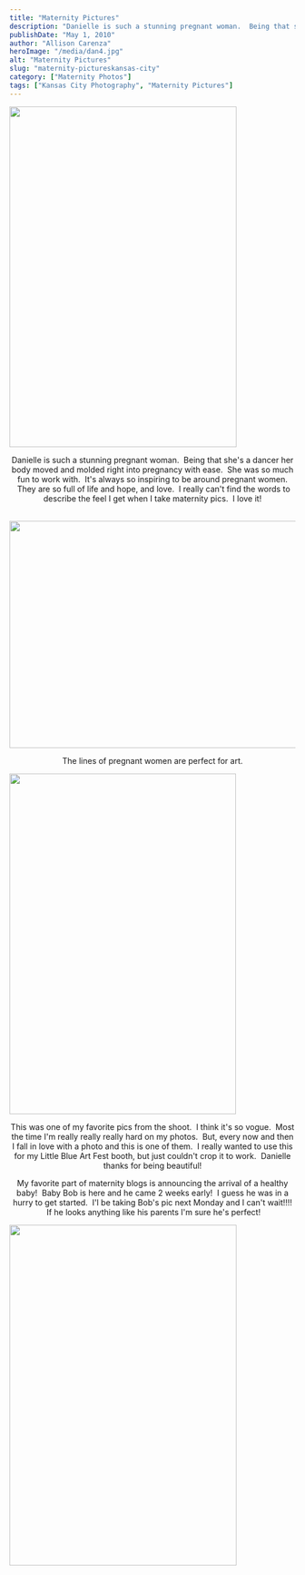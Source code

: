 ```yaml
---
title: "Maternity Pictures"
description: "Danielle is such a stunning pregnant woman.  Being that she&apos;s a dancer her body moved and molded right into pregnancy "
publishDate: "May 1, 2010"
author: "Allison Carenza"
heroImage: "/media/dan4.jpg"
alt: "Maternity Pictures"
slug: "maternity-pictureskansas-city"
category: ["Maternity Photos"]
tags: ["Kansas City Photography", "Maternity Pictures"]
---
```


<p><a rel="attachment wp-att-852" href="http://www.allisoncarenza.com/archives/848/dan4"><img class="aligncenter size-full wp-image-852" title="dan4" src="http:/media/dan4.jpg" alt="" width="400" height="600" srcset="/media/dan4.jpg 400w, /media/dan4-200x300.jpg 200w" sizes="(max-width: 400px) 100vw, 400px" /></a></p>
<p style="text-align: center;">Danielle is such a stunning pregnant woman.  Being that she&apos;s a dancer her body moved and molded right into pregnancy with ease.  She was so much fun to work with.  It&apos;s always so inspiring to be around pregnant women.  They are so full of life and hope, and love.  I really can&apos;t find the words to describe the feel I get when I take maternity pics.  I love it!</p>
<p><a rel="attachment wp-att-849" href="http://www.allisoncarenza.com/archives/848/dan1"><br />
<img class="aligncenter size-full wp-image-849" title="dan1" src="http:/media/dan1.jpg" alt="" width="601" height="400" srcset="/media/dan1.jpg 601w, /media/dan1-300x200.jpg 300w" sizes="(max-width: 601px) 100vw, 601px" /></a></p>
<p style="text-align: center;">The lines of pregnant women are perfect for art.</p>
<p><a rel="attachment wp-att-850" href="http://www.allisoncarenza.com/archives/848/dan2"><img class="aligncenter size-full wp-image-850" title="dan2" src="http:/media/dan2.jpg" alt="" width="399" height="600" srcset="/media/dan2.jpg 399w, /media/dan2-200x300.jpg 200w" sizes="(max-width: 399px) 100vw, 399px" /></a></p>
<p style="text-align: center;">This was one of my favorite pics from the shoot.  I think it&apos;s so vogue.  Most the time I&apos;m really really really hard on my photos.  But, every now and then I fall in love with a photo and this is one of them.  I really wanted to use this for my Little Blue Art Fest booth, but just couldn&apos;t crop it to work.  Danielle thanks for being beautiful!</p>
<p style="text-align: center;">My favorite part of maternity blogs is announcing the arrival of a healthy baby!  Baby Bob is here and he came 2 weeks early!  I guess he was in a hurry to get started.  I&apos;l be taking Bob&apos;s pic next Monday and I can&apos;t wait!!!!  If he looks anything like his parents I&apos;m sure he&apos;s perfect!</p>
<p><a rel="attachment wp-att-851" href="http://www.allisoncarenza.com/archives/848/dan3"><img class="aligncenter size-full wp-image-851" title="dan3" src="http:/media/dan3.jpg" alt="" width="400" height="600" srcset="/media/dan3.jpg 400w, /media/dan3-200x300.jpg 200w" sizes="(max-width: 400px) 100vw, 400px" /></a></p>
